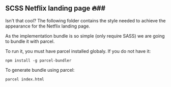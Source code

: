 ## SCSS Netflix landing page 🔥##

Isn't that cool? The following folder contains the style needed to achieve the appearance for the Netflix landing page.

As the implementation bundle is so simple (only require SASS) we are going to bundle it with parcel.

To run it, you must have parcel installed globaly. If you do not have it:

```
npm install -g parcel-bundler
```

To generate bundle using parcel:

```
parcel index.html
```
